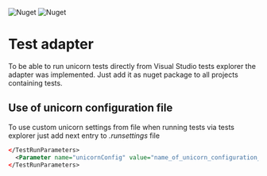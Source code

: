 ![Nuget](https://img.shields.io/nuget/v/Unicorn.TestAdapter?style=plastic)
![Nuget](https://img.shields.io/nuget/dt/Unicorn.TestAdapter?style=plastic)

# Test adapter

To be able to run unicorn tests directly from Visual Studio tests explorer the adapter was implemented. Just add it as nuget package to all projects containing tests.

## Use of unicorn configuration file

To use custom unicorn settings from file when running tests via tests explorer just add next entry to _.runsettings_ file
```xml
</TestRunParameters>
  <Parameter name="unicornConfig" value="name_of_unicorn_configuration_file_in_tests_assembly_dir" />
</TestRunParameters>
```
